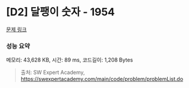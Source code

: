 # [D2] 달팽이 숫자 - 1954 

[문제 링크](https://swexpertacademy.com/main/code/problem/problemDetail.do?contestProbId=AV5PobmqAPoDFAUq) 

### 성능 요약

메모리: 43,628 KB, 시간: 89 ms, 코드길이: 1,208 Bytes



> 출처: SW Expert Academy, https://swexpertacademy.com/main/code/problem/problemList.do